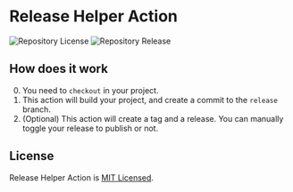 # Release Helper Action

![Repository License](https://img.shields.io/github/license/sudosubin-ppas/release-helper-action)
![Repository Release](https://img.shields.io/github/v/release/sudosubin-ppas/release-helper-action)


## How does it work

0. You need to `checkout` in your project.
1. This action will build your project, and create a commit to the `release` branch.
2. (Optional) This action will create a tag and a release. You can manually toggle your release to publish or not.


## License

Release Helper Action is [MIT Licensed](./LICENSE).
